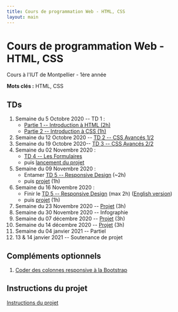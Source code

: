 ```yaml
---
title: Cours de programmation Web - HTML, CSS
layout: main
---
```


# Cours de programmation Web - HTML, CSS
Cours à l'IUT de Montpellier - 1ère année

**Mots clés :** HTML, CSS

## TDs

1. Semaine du 5 Octobre 2020 -- TD 1 :
   <!-- * [Introduction à Git <\!-- (45min) -\->](https://gitlabinfo.iutmontp.univ-montp2.fr/valicov/tutoGit1ereAnnee/blob/master/README.md) -->
   * [Partie 1 -- Introduction à HTML (2h)](tutorials/tutorial1_1.html)
     <!-- ([English version](tutorials/tutorial1_1-en.html)) -->
   * [Partie 2 -- Introduction à CSS (1h)](tutorials/tutorial1_2.html)
     <!-- ([English version](tutorials/tutorial1_2-en.html)) -->
1. Semaine du 12 Octobre 2020 -- [TD 2 -- CSS Avancés 1/2](tutorials/tutorial2.html)
   <!-- ([English version](tutorials/tutorial2-en.html)) -->
1. Semaine du 19 Octobre 2020-- [TD 3 -- CSS Avancés 2/2](tutorials/tutorial3.html)
	 <!-- ([English version](tutorials/tutorial3-en.html)) -->
1. Semaine du 02 Novembre 2020 :
   * [TD 4 -- Les Formulaires](tutorials/tutorial4.html)
	 <!-- ([English version](tutorials/tutorial4-en.html)) -->
   * puis [lancement du projet](projet.html)
1. Semaine du 09 Novembre 2020 :
   * Entamer [TD 5 -- Responsive Design](tutorials/tutorial5.html) (~2h)
   <!-- ([English version](tutorials/tutorial5-en.html)) -->
   * puis [projet](projet.html) (1h)
1. Semaine du 16 Novembre 2020 :
   * Finir le [TD 5 -- Responsive Design](tutorials/tutorial5.html) (max 2h)
   ([English version](tutorials/tutorial5-en.html))
   * puis [projet](projet.html) (1h)
1. Semaine du 23 Novembre 2020 -- [Projet](projet.html) (3h)
1. Semaine du 30 Novembre 2020 -- Infographie
1. Semaine du 07 décembre 2020 -- [Projet](projet.html) (3h)
1. Semaine du 14 décembre 2020 -- [Projet](projet.html) (3h)
1. Semaine du 04 janvier 2021 -- Partiel
1. 13 & 14 janvier 2021 -- Soutenance de projet

## Compléments optionnels
 
1. [Coder des colonnes responsive à la Bootstrap](assets/tut5-complement.html)

## Instructions du projet

[Instructions du projet](projet.html)

<!-- ## Joomla -->

<!-- Semaine du 18 janvier -- [TD sur l'installation et la prise en main de Joomla](assets/TDJoomla.pdf) -->

